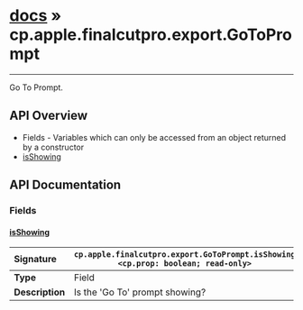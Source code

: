 # [docs](index.md) » cp.apple.finalcutpro.export.GoToPrompt
---

Go To Prompt.

## API Overview
* Fields - Variables which can only be accessed from an object returned by a constructor
 * [isShowing](#isshowing)

## API Documentation

### Fields

#### [isShowing](#isshowing)
| <span style="float: left;">**Signature**</span> | <span style="float: left;">`cp.apple.finalcutpro.export.GoToPrompt.isShowing <cp.prop: boolean; read-only>` </span>                                                          |
| -----------------------------------------------------|---------------------------------------------------------------------------------------------------------|
| **Type**                                             | Field                                                                                         |
| **Description**                                      | Is the 'Go To' prompt showing?                                                                                         |

